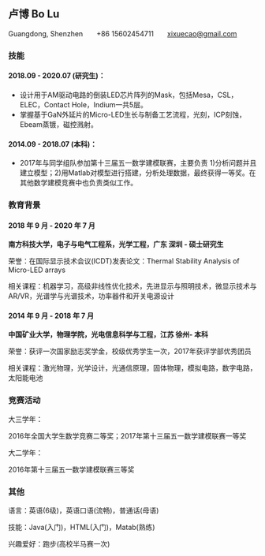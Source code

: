 ## 卢博 Bo Lu

Guangdong, Shenzhen  &nbsp;&nbsp;&nbsp;&nbsp;&nbsp;  +86 15602454711 &nbsp;&nbsp;&nbsp;&nbsp;&nbsp; xixuecao@gmail.com

### 技能

#### 2018.09 - 2020.07 (研究生)：
* 设计用于AM驱动电路的倒装LED芯片阵列的Mask，包括Mesa，CSL，ELEC，Contact Hole，Indium一共5层。
* 掌握基于GaN外延片的Micro-LED生长与制备工艺流程，光刻，ICP刻蚀，Ebeam蒸镀，磁控溅射。

#### 2014.09 - 2018.07 (本科)：
* 2017年与同学组队参加第十三届五一数学建模联赛，主要负责 1)分析问题并且建立模型；2)用Matlab对模型进行搭建，分析处理数据，最终获得一等奖。在其他数学建模竞赛中也负责类似工作。

### 教育背景
#### 2018 年 9 月 - 2020 年 7 月
**南方科技大学，电子与电气工程系，光学工程，广东 深圳 - 硕士研究生**

荣誉：在国际显示技术会议(ICDT)发表论文：Thermal Stability Analysis of Micro-LED arrays

相关课程：机器学习，高级非线性优化技术，先进显示与照明技术，微显示技术与AR/VR，光谱学与光谱技术，功率器件和开关电源设计

#### 2014 年 9 月 - 2018 年 7 月
**中国矿业大学，物理学院，光电信息科学与工程，江苏 徐州- 本科**

荣誉：获评一次国家励志奖学金，校级优秀学生一次，2017年获评学部优秀团员

相关课程：激光物理，光学设计，光通信原理，固体物理，模拟电路，数字电路，太阳能电池

### 竞赛活动
大三学年：

2016年全国大学生数学竞赛二等奖；2017年第十三届五一数学建模联赛一等奖

大二学年：

2016年第十三届五一数学建模联赛三等奖

### 其他
语言：英语(6级)，英语口语(流畅)，普通话(母语)

技能：Java(入门)，HTML(入门)，Matab(熟练)

兴趣爱好：跑步(高校半马赛一次)
